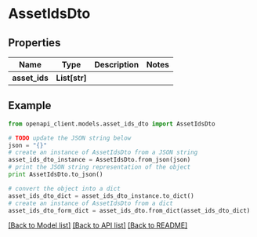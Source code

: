 # AssetIdsDto


## Properties
Name | Type | Description | Notes
------------ | ------------- | ------------- | -------------
**asset_ids** | **List[str]** |  | 

## Example

```python
from openapi_client.models.asset_ids_dto import AssetIdsDto

# TODO update the JSON string below
json = "{}"
# create an instance of AssetIdsDto from a JSON string
asset_ids_dto_instance = AssetIdsDto.from_json(json)
# print the JSON string representation of the object
print AssetIdsDto.to_json()

# convert the object into a dict
asset_ids_dto_dict = asset_ids_dto_instance.to_dict()
# create an instance of AssetIdsDto from a dict
asset_ids_dto_form_dict = asset_ids_dto.from_dict(asset_ids_dto_dict)
```
[[Back to Model list]](../README.md#documentation-for-models) [[Back to API list]](../README.md#documentation-for-api-endpoints) [[Back to README]](../README.md)


